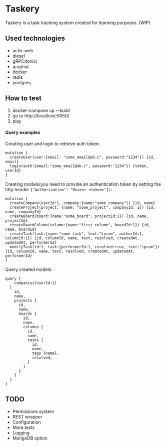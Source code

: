 # Taskery

Taskery is a task tracking system created for learning purposes. (WIP)

## Used technologies 

- actix-web
- diesel
- gRPC(tonic)
- graphql
- docker
- redis
- postgres

## How to test

1. docker-compose up --build
2. go to http://localhost:5050/
3. play

#### Query examples

Creating user and login to retrieve auth token:
```
mutation {
  createUser(user:{email: "some_email@ab.c", password:"1234"}) {id, email}
  login(auth:{email:"some_email@ab.c", password:"1234"}) {token, userId}
}
```
Creating models(you need to provide an authentication token by setting the http header `{"Authorization": "Bearer <token>"})`:
```
mutation {
  createCompany(userId:1, company:{name:"some_company"}) {id, name}
  createProject(project: {name: "some_project", companyId: 1}) {id, name, companyId}
  createBoard(board:{name:"some_board", projectId:1}) {id, name, projectId}
  createBoardColumn(column:{name:"first column", boardId:1}) {id, name, boardId}
  createTask(task:{name:"some task", text:"Lorem", authorId:1, columnId:1}) {id, columnId, name, text, resolved, createdAt, updatedAt, performerId}
  modifyTask(id:1, task:{performerId:1, resolved:true, text:"ipsum"}) {id, columnId, name, text, resolved, createdAt, updatedAt, performerId}
}
```
Query created models: 
```
query {
	companies(userId:1)
  {
    id, 
    name, 
    projects {
      id, 
      name, 
      boards {
        id,
        name, 
        columns {
          id, 
          name, 
          tasks {
            id,
            name, 
            tags {name},
            resolved,
          }
        }
      }
    }
  }  
}
```


## TODO

- Permissions system
- REST wrapper
- Configuration
- More tests
- Logging
- MongoDB option